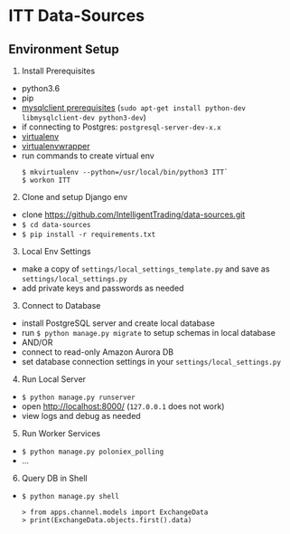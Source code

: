 # ITT Data-Sources


## Environment Setup

1. Install Prerequisites
 - python3.6
 - pip
 - [mysqlclient prerequisites](https://github.com/PyMySQL/mysqlclient-python#install) (`sudo apt-get install python-dev libmysqlclient-dev python3-dev`)
 - if connecting to Postgres: `postgresql-server-dev-x.x` 
 - [virtualenv](https://virtualenv.pypa.io/en/stable/installation/) 
 - [virtualenvwrapper](https://virtualenvwrapper.readthedocs.io/en/latest/install.html)
 - run commands to create virtual env
    ```
    $ mkvirtualenv --python=/usr/local/bin/python3 ITT`
    $ workon ITT
    ```
 
2. Clone and setup Django env
 - clone https://github.com/IntelligentTrading/data-sources.git
 - `$ cd data-sources`
 - `$ pip install -r requirements.txt`

3. Local Env Settings
 - make a copy of `settings/local_settings_template.py` and save as `settings/local_settings.py`
 - add private keys and passwords as needed

3. Connect to Database
 - install PostgreSQL server and create local database
 - run `$ python manage.py migrate` to setup schemas in local database
 - AND/OR
 - connect to read-only Amazon Aurora DB
 - set database connection settings in your `settings/local_settings.py`
 
4. Run Local Server
 - `$ python manage.py runserver`
 - open [http://localhost:8000/](http://localhost:8000/) (`127.0.0.1` does not work)
 - view logs and debug as needed

5. Run Worker Services
 - `$ python manage.py poloniex_polling`
 - ...
 
6. Query DB in Shell
 - `$ python manage.py shell`
 
    ```
    > from apps.channel.models import ExchangeData
    > print(ExchangeData.objects.first().data)
    ```
 
